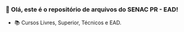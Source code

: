 ### 👋 Olá, este é o repositório de arquivos do SENAC PR - EAD!


- 📚 Cursos Livres, Superior, Técnicos e EAD.
